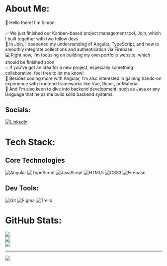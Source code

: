 # About Me:
🦊 Hello there! I'm Simon.<br><br>
✅ We just finished our Kanban-based project management tool, Join, which I built together with two fellow devs.<br>
🌌 In Join, I deepened my understanding of Angular, TypeScript, and how to smoothly integrate collections and authentication via Firebase.<br>
💻 Right now, I'm focusing on building my own portfolio website, which should be finished soon.<br>
💡 If you’ve got an idea for a new project, especially something collaborative, feel free to let me know!<br>
🌱 Besides coding more with Angular, I'm also interested in gaining hands-on experience with frontend frameworks like Vue, React, or Material.<br>
🧱 And I'm also keen to dive into backend development, such as Java or any language that helps me build solid backend systems.<br>

## Socials:
[![LinkedIn](https://img.shields.io/badge/LinkedIn-%230077B5.svg?logo=linkedin&logoColor=white)](https://linkedin.com/in/simon-fuchs-SimCommit) 

# Tech Stack: 
## Core Technologies
![Angular](https://img.shields.io/badge/angular-%23DD0031.svg?style=for-the-badge&logo=angular&logoColor=white) ![TypeScript](https://img.shields.io/badge/typescript-%23007ACC.svg?style=for-the-badge&logo=typescript&logoColor=white) ![JavaScript](https://img.shields.io/badge/javascript-%23323330.svg?style=for-the-badge&logo=javascript&logoColor=%23F7DF1E) ![HTML5](https://img.shields.io/badge/html5-%23E34F26.svg?style=for-the-badge&logo=html5&logoColor=white) ![CSS3](https://img.shields.io/badge/css3-%231572B6.svg?style=for-the-badge&logo=css3&logoColor=white) ![Firebase](https://img.shields.io/badge/firebase-%23039BE5.svg?style=for-the-badge&logo=firebase) 
## Dev Tools:
![Git](https://img.shields.io/badge/git-%23F05033.svg?style=for-the-badge&logo=git&logoColor=white) ![Figma](https://img.shields.io/badge/figma-%23F24E1E.svg?style=for-the-badge&logo=figma&logoColor=white) ![Trello](https://img.shields.io/badge/Trello-%23026AA7.svg?style=for-the-badge&logo=Trello&logoColor=white)

# GitHub Stats:
![](https://github-readme-stats.vercel.app/api?username=SimCommit&theme=calm_pink&hide_border=false&include_all_commits=false&count_private=false)<br/>
![](https://nirzak-streak-stats.vercel.app/?user=SimCommit&theme=calm_pink&hide_border=false)<br/>
![](https://github-readme-stats.vercel.app/api/top-langs/?username=SimCommit&theme=calm_pink&hide_border=false&include_all_commits=false&count_private=false&layout=compact)

---
[![](https://visitcount.itsvg.in/api?id=SimCommit&icon=0&color=0)](https://visitcount.itsvg.in)

<!-- Proudly created with GPRM ( https://gprm.itsvg.in ) -->
